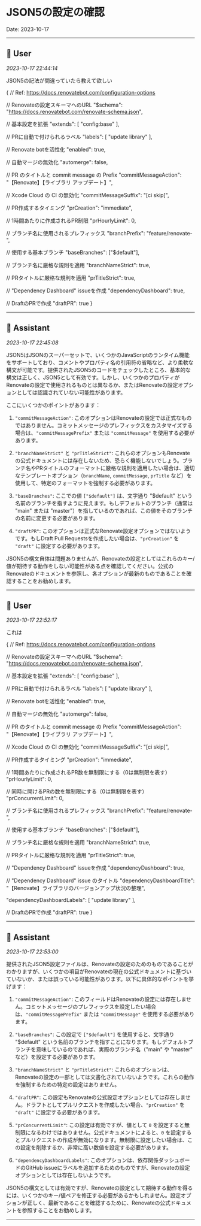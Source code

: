 # JSON5の設定の確認

Date: 2023-10-17

---

## 👤 User
*2023-10-17 22:44:14*

JSON5の記法が間違っていたら教えて欲しい

{
  // Ref: https://docs.renovatebot.com/configuration-options

  // Renovateの設定スキーマへのURL
  "$schema": "https://docs.renovatebot.com/renovate-schema.json",

  // 基本設定を拡張
  "extends": [
    "config:base"
  ],

  // PRに自動で付けられるラベル
  "labels": [
    "update library"
  ],

  // Renovate botを活性化
  "enabled": true,

  // 自動マージの無効化
  "automerge": false,

  // PR のタイトルと commit message の Prefix
  "commitMessageAction": "【Renovate】【ライブラリ アップデート】",

  // Xcode Cloud の CI の無効化
  "commitMessageSuffix": "[ci skip]",

  // PR作成するタイミング
  "prCreation": "immediate",

  // 1時間あたりに作成されるPR制限
  "prHourlyLimit": 0,

  // ブランチ名に使用されるプレフィックス
  "branchPrefix": "feature/renovate-",

  // 使用する基本ブランチ
  "baseBranches": ["$default"],

  // ブランチ名に厳格な規則を適用
  "branchNameStrict": true,

  // PRタイトルに厳格な規則を適用
  "prTitleStrict": true,

  // "Dependency Dashboard" issueを作成
  "dependencyDashboard": true,

  // DraftのPRで作成
  "draftPR": true
}

---

## 🤖 Assistant
*2023-10-17 22:45:08*

JSON5はJSONのスーパーセットで、いくつかのJavaScriptのランタイム機能をサポートしており、コメントやプロパティ名の引用符の省略など、より柔軟な構文が可能です。提供されたJSON5のコードをチェックしたところ、基本的な構文は正しく、JSON5として有効です。しかし、いくつかのプロパティがRenovateの設定で使用されるものとは異なるか、またはRenovateの設定オプションとしては認識されていない可能性があります。

ここにいくつかのポイントがあります：

1. `"commitMessageAction"`: このオプションはRenovateの設定では正式なものではありません。コミットメッセージのプレフィックスをカスタマイズする場合は、`"commitMessagePrefix"` または `"commitMessage"` を使用する必要があります。

2. `"branchNameStrict"` と `"prTitleStrict"`: これらのオプションもRenovateの公式ドキュメントには存在しないため、恐らく機能しないでしょう。ブランチ名やPRタイトルのフォーマットに厳格な規則を適用したい場合は、適切なテンプレートオプション（`branchName`, `commitMessage`, `prTitle` など）を使用して、特定のフォーマットを強制する必要があります。

3. `"baseBranches"`: ここでの値 `["$default"]` は、文字通り "$default" という名前のブランチを指すように見えます。もしデフォルトのブランチ（通常は "main" または "master"）を指しているのであれば、この値をそのブランチの名前に変更する必要があります。

4. `"draftPR"`: このオプションは正式なRenovate設定オプションではないようです。もしDraft Pull Requestsを作成したい場合は、`"prCreation"` を `"draft"` に設定する必要があります。

JSON5の構文自体は問題ありませんが、Renovateの設定としてはこれらのキー/値が期待する動作をしない可能性がある点を確認してください。公式のRenovateのドキュメントを参照し、各オプションが最新のものであることを確認することをお勧めします。

---

## 👤 User
*2023-10-17 22:52:17*

これは

{
  // Ref: https://docs.renovatebot.com/configuration-options

  // Renovateの設定スキーマへのURL
  "$schema": "https://docs.renovatebot.com/renovate-schema.json",

  // 基本設定を拡張
  "extends": [
    "config:base"
  ],

  // PRに自動で付けられるラベル
  "labels": [
    "update library"
  ],

  // Renovate botを活性化
  "enabled": true,

  // 自動マージの無効化
  "automerge": false,

  // PR のタイトルと commit message の Prefix
  "commitMessageAction": "【Renovate】【ライブラリ アップデート】",

  // Xcode Cloud の CI の無効化
  "commitMessageSuffix": "[ci skip]",

  // PR作成するタイミング
  "prCreation": "immediate",

  // 1時間あたりに作成されるPR数を無制限にする（0は無制限を表す）
  "prHourlyLimit": 0,

  // 同時に開けるPRの数を無制限にする（0は無制限を表す）
  "prConcurrentLimit": 0,

  // ブランチ名に使用されるプレフィックス
  "branchPrefix": "feature/renovate-",

  // 使用する基本ブランチ
  "baseBranches": ["$default"],

  // ブランチ名に厳格な規則を適用
  "branchNameStrict": true,

  // PRタイトルに厳格な規則を適用
  "prTitleStrict": true,

  // "Dependency Dashboard" issueを作成
  "dependencyDashboard": true,

  // "Dependency Dashboard" issue のタイトル
  "dependencyDashboardTitle": "【Renovate】ライブラリのバージョンアップ状況の整理",

  "dependencyDashboardLabels": [
    "update library"
  ],

  // DraftのPRで作成
  "draftPR": true
}

---

## 🤖 Assistant
*2023-10-17 22:53:00*

提供されたJSON5設定ファイルは、Renovateの設定のためのものであることがわかりますが、いくつかの項目がRenovateの現在の公式ドキュメントに基づいていないか、または誤っている可能性があります。以下に具体的なポイントを挙げます：

1. `"commitMessageAction"`: このフィールドはRenovateの設定には存在しません。コミットメッセージのプレフィックスを設定したい場合は、`"commitMessagePrefix"` または `"commitMessage"` を使用する必要があります。

2. `"baseBranches"`: この設定で `["$default"]` を使用すると、文字通り "$default" という名前のブランチを指すことになります。もしデフォルトブランチを意味しているのであれば、実際のブランチ名（"main" や "master" など）を設定する必要があります。

3. `"branchNameStrict"` と `"prTitleStrict"`: これらのオプションは、Renovateの設定の一部としては文書化されていないようです。これらの動作を強制するための特定の設定はありません。

4. `"draftPR"`: この設定もRenovateの公式設定オプションとしては存在しません。ドラフトとしてプルリクエストを作成したい場合、`"prCreation"` を `"draft"` に設定する必要があります。

5. `"prConcurrentLimit"`: この設定は有効ですが、値として `0` を設定すると無制限になるわけではありません。公式ドキュメントによると、`0` を設定するとプルリクエストの作成が無効になります。無制限に設定したい場合は、この設定を削除するか、非常に高い数値を設定する必要があります。

6. `"dependencyDashboardLabels"`: このオプションは、依存関係ダッシュボードのGitHub issueにラベルを追加するためのものですが、Renovateの設定オプションとしては存在しないようです。

JSON5の構文としては有効ですが、Renovateの設定として期待する動作を得るには、いくつかのキー/値ペアを修正する必要があるかもしれません。設定オプションが正しく、最新であることを確認するために、Renovateの公式ドキュメントを参照することをお勧めします。

---
